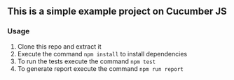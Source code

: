 ## This is a simple example project on Cucumber JS

### Usage
1. Clone this repo and extract it
2. Execute the command `npm install` to  install dependencies
3. To run the tests execute the command `npm test`
4. To generate report execute the  command `npm run report`
   
   